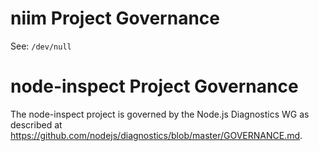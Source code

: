 # niim Project Governance
See: `/dev/null`

# node-inspect Project Governance

The node-inspect project is governed by the Node.js Diagnostics WG as described
at <https://github.com/nodejs/diagnostics/blob/master/GOVERNANCE.md>.
